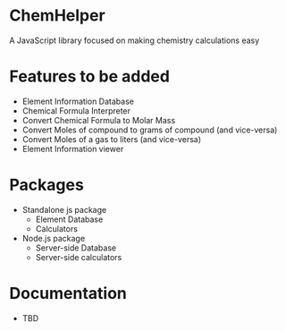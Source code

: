 # ChemHelper
A JavaScript library focused on making chemistry calculations easy

# Features to be added
  - Element Information Database
  - Chemical Formula Interpreter
  - Convert Chemical Formula to Molar Mass
  - Convert Moles of compound to grams of compound (and vice-versa)
  - Convert Moles of a gas to liters (and vice-versa)
  - Element Information viewer

# Packages
  - Standalone js package 
    - Element Database
    - Calculators
  - Node.js package
    - Server-side Database
    - Server-side calculators

# Documentation
  - TBD
